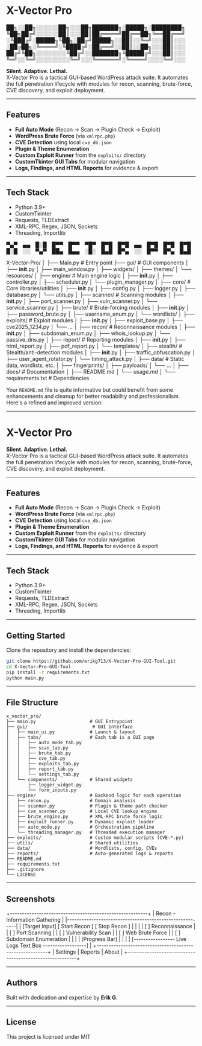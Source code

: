 # X-Vector Pro


██╗░░██╗░░░░░░██╗░░░██╗███████╗░█████╗░████████╗
╚██╗██╔╝░░░░░░██║░░░██║██╔════╝██╔══██╗╚══██╔══╝
░╚███╔╝░█████╗╚██╗░██╔╝█████╗░░██║░░╚═╝░░░██║░░░
░██╔██╗░╚════╝░╚████╔╝░██╔══╝░░██║░░██╗░░░██║░░░
██╔╝╚██╗░░░░░░░░╚██╔╝░░███████╗╚█████╔╝░░░██║░░░
╚═╝░░╚═╝░░░░░░░░░╚═╝░░░╚══════╝░╚════╝░░░░╚═╝░░░

**Silent. Adaptive. Lethal.**  
X-Vector Pro is a tactical GUI-based WordPress attack suite. It automates the full penetration lifecycle with modules for recon, scanning, brute-force, CVE discovery, and exploit deployment.

---

## Features

- **Full Auto Mode** (Recon → Scan → Plugin Check → Exploit)
- **WordPress Brute Force** (via `xmlrpc.php`)
- **CVE Detection** using local `cve_db.json`
- **Plugin & Theme Enumeration**
- **Custom Exploit Runner** from the `exploits/` directory
- **CustomTkinter GUI Tabs** for modular navigation
- **Logs, Findings, and HTML Reports** for evidence & export

---

## Tech Stack

- Python 3.9+
- CustomTkinter
- Requests, TLDExtract
- XML-RPC, Regex, JSON, Sockets
- Threading, Importlib



▀▄▀ ▄▄ █░█ █▀▀ █▀▀ ▀█▀ █▀█ █▀█ ▄▄ █▀█ █▀█ █▀█
█░█ ░░ ▀▄▀ ██▄ █▄▄ ░█░ █▄█ █▀▄ ░░ █▀▀ █▀▄ █▄█

X-Vector-Pro/
│
├── Main.py                  # Entry point
├── gui/                     # GUI components
│   ├── __init__.py
│   ├── main_window.py
│   ├── widgets/
│   ├── themes/
│   └── resources/
│
├── engine/                  # Main engine logic
│   ├── __init__.py
│   ├── controller.py
│   ├── scheduler.py
│   └── plugin_manager.py
│
├── core/                    # Core libraries/utilities
│   ├── __init__.py
│   ├── config.py
│   ├── logger.py
│   ├── database.py
│   └── utils.py
│
├── scanner/                 # Scanning modules
│   ├── __init__.py
│   ├── port_scanner.py
│   ├── vuln_scanner.py
│   └── service_scanner.py
│
├── brute/                   # Brute-forcing modules
│   ├── __init__.py
│   ├── password_brute.py
│   ├── username_enum.py
│   └── wordlists/
│
├── exploits/                # Exploit modules
│   ├── __init__.py
│   ├── exploit_base.py
│   ├── cve2025_1234.py
│   └── ...
│
├── recon/                   # Reconnaissance modules
│   ├── __init__.py
│   ├── subdomain_enum.py
│   ├── whois_lookup.py
│   └── passive_dns.py
│
├── report/                  # Reporting modules
│   ├── __init__.py
│   ├── html_report.py
│   ├── pdf_report.py
│   └── templates/
│
├── stealth/                 # Stealth/anti-detection modules
│   ├── __init__.py
│   ├── traffic_obfuscation.py
│   ├── user_agent_rotator.py
│   └── timing_attack.py
│
├── data/                    # Static data, wordlists, etc.
│   ├── fingerprints/
│   ├── payloads/
│   └── ...
│
├── docs/                    # Documentation
│   ├── README.md
│   └── usage.md
│
└── requirements.txt         # Dependencies

Your `README.md` file is quite informative but could benefit from some enhancements and cleanup for better readability and professionalism. Here's a refined and improved version:

---

# X-Vector Pro

**Silent. Adaptive. Lethal.**  
X-Vector Pro is a tactical GUI-based WordPress attack suite. It automates the full penetration lifecycle with modules for recon, scanning, brute-force, CVE discovery, and exploit deployment.

---

## Features

- **Full Auto Mode** (Recon → Scan → Plugin Check → Exploit)
- **WordPress Brute Force** (via `xmlrpc.php`)
- **CVE Detection** using local `cve_db.json`
- **Plugin & Theme Enumeration**
- **Custom Exploit Runner** from the `exploits/` directory
- **CustomTkinter GUI Tabs** for modular navigation
- **Logs, Findings, and HTML Reports** for evidence & export

---

## Tech Stack

- Python 3.9+
- CustomTkinter
- Requests, TLDExtract
- XML-RPC, Regex, JSON, Sockets
- Threading, Importlib

---

## Getting Started

Clone the repository and install the dependencies:

```bash
git clone https://github.com/erikg713/X-Vector-Pro-GUI-Tool.git
cd X-Vector-Pro-GUI-Tool
pip install -r requirements.txt
python main.py
```

---

## File Structure

```
x_vector_pro/
├── main.py                    # GUI Entrypoint
├── gui/                        # GUI interface
│   ├── main_ui.py             # Launch & layout
│   ├── tabs/                  # Each tab is a GUI page
│   │   ├── auto_mode_tab.py
│   │   ├── scan_tab.py
│   │   ├── brute_tab.py
│   │   ├── cve_tab.py
│   │   ├── exploits_tab.py
│   │   ├── report_tab.py
│   │   └── settings_tab.py
│   └── components/            # Shared widgets
│       ├── logger_widget.py
│       └── form_inputs.py
├── engine/                    # Backend logic for each operation
│   ├── recon.py               # Domain analysis
│   ├── scanner.py             # Plugin & theme path checker
│   ├── cve_scanner.py         # Local CVE lookup engine
│   ├── brute_engine.py        # XML-RPC brute force logic
│   ├── exploit_runner.py      # Dynamic exploit loader
│   ├── auto_mode.py           # Orchestration pipeline
│   └── threading_manager.py   # Threaded execution manager
├── exploits/                  # Custom modular scripts (CVE-*.py)
├── utils/                     # Shared utilities
├── data/                      # Wordlists, config, CVEs
├── reports/                   # Auto-generated logs & reports
├── README.md
├── requirements.txt
├── .gitignore
└── LICENSE
```

---

## Screenshots

+---------------------------------------------------------+
| Recon - Information Gathering                           |
|---------------------------------------------------------|
| [Target Input]         [ Start Recon ] [ Stop Recon ]   |
|                                                           |
| [ ] Reconnaissance                                        |
| [ ] Port Scanning                                         |
| [ ] Vulnerability Scan                                    |
| [ ] Web Brute Force                                       |
| [ ] Subdomain Enumeration                                 |
|                                                           |
| [Progress Bar]                                            |
|                                                           |
| [----------------- Live Logs Text Box ------------------] |
+---------------------------------------------------------+
| Settings | Reports | About                                |
+---------------------------------------------------------+

---

## Authors

Built with dedication and expertise by **Erik G.**

---

## License

This project is licensed under MIT
